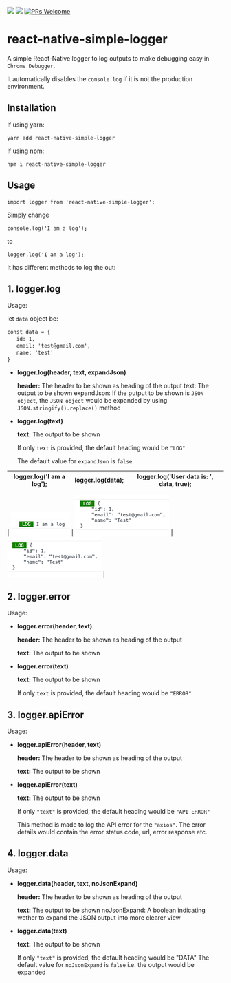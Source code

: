 ![](https://img.shields.io/npm/v/react-native-simple-logger.svg?style=flat)
![](https://img.shields.io/npm/dt/react-native-simple-logger.svg)
[![PRs Welcome](https://img.shields.io/badge/PRs-welcome-brightgreen.svg?style=flat-square)](http://makeapullrequest.com)

# react-native-simple-logger


A simple React-Native logger to log outputs to make debugging easy in ``Chrome Debugger``.

It automatically disables the ``console.log`` if it is not the production environment.


## Installation

If using yarn:

```
yarn add react-native-simple-logger
```

If using npm:

```
npm i react-native-simple-logger
```

## Usage

```
import logger from 'react-native-simple-logger';
```
Simply change

```
console.log('I am a log');

```
to

```
logger.log('I am a log');

```

It has different methods to log the out:

## 1. logger.log

Usage:

let ``data`` object be:

```
const data = {
   id: 1,
   email: 'test@gmail.com',
   name: 'test'
}
```

- **logger.log(header, text, expandJson)**

    **header:** The header to be shown as heading of the output
    text: The output to be shown
    expandJson: If the putput to be shown is ```JSON object```, the ```JSON object``` would be expanded by using ```JSON.stringify().replace()``` method


- **logger.log(text)**

    **text:** The output to be shown

    If only ```text``` is provided, the default heading would be ```"LOG"```

    The default value for ```expandJson``` is ```false```


| logger.log('I am a log');                                                                                               | logger.log(data);                                                                                           | logger.log('User data is: ', data, true);                                                                                                |
| ------------------------------------------------------------------------------------------------- | ------------------------------------------------------------------------------------------------- | ------------------------------------------------------------------------------------------------- |


|  ![](assets/logger.log(1).png)    |   ![](assets/logger.log(2).png)            |     ![](assets/logger.log(2).png) |


## 2. logger.error

Usage:
- **logger.error(header, text)**

    **header:** The header to be shown as heading of the output

    **text:** The output to be shown
    
- **logger.error(text)**

    **text:** The output to be shown

    If only ```text``` is provided, the default heading would be ```"ERROR"```


## 3. logger.apiError

Usage:
- **logger.apiError(header, text)**

    **header:** The header to be shown as heading of the output
    
    **text:** The output to be shown
    
- **logger.apiError(text)**

    **text:** The output to be shown

    If only ```"text"``` is provided, the default heading would be ```"API ERROR"```

    This method is made to log the API error for the ```"axios"```. The error details would contain the error status code, url, error response etc.


## 4. logger.data

Usage:
- **logger.data(header, text, noJsonExpand)**

    **header:** The header to be shown as heading of the output
    
    **text:** The output to be shown
    noJsonExpand: A boolean indicating wether to expand the JSON output into more clearer view
    
- **logger.data(text)**

    **text:** The output to be shown

    If only ```"text"``` is provided, the default heading would be "DATA"
    The default value for ```noJsonExpand``` is ```false``` i.e. the output would be expanded
    
